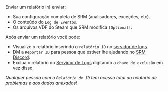 Enviar um relatório irá enviar:

* Sua configuração completa de SRM (analisadores, exceções, etc).
* O conteúdo do `Log de Eventos`.
* Os arquivos VDF do Steam que SRM modifica `[Optional]`.

Após enviar um relatório você pode:

* Visualize o relatório inserindo o `relatório ID` no [servidor de logs](https://logs.jozen.blue).
* DM a `Reportar ID` para pessoa que estiver lhe ajudando no [SRM Discord](https://discord.gg/bnSVJrz).
* Exclua o relatório do [Servidor de Logs](https://logs.jozen.blue) digitando a `chave de exclusão` em vez disso.

*Qualquer pessoa com o `Relatório de ID` tem acesso total ao relatório de problemas e aos dados anexados!*
